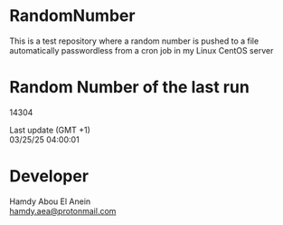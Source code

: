 # RandomNumber    
This is a test repository where a random number is pushed to a file automatically passwordless from a cron job in my Linux CentOS server    
# Random Number of the last run   
14304
      
Last update (GMT +1)    
03/25/25 04:00:01
# Developer    
Hamdy Abou El Anein   
hamdy.aea@protonmail.com
